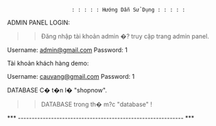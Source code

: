                          : : : : : Hướng Dẫn Sử Dụng : : : : : 

ADMIN PANEL LOGIN:

>>
>>Đăng nhập tài khoản admin �? truy cập trang admin panel.

Username: admin@gmail.com
Password: 1

Tài khoản khách hàng demo:

Username: cauvang@gmail.com
Password: 1

DATABASE C� t�n l� "shopnow".

>>DATABASE trong th� m?c "database" !

*** ------------------------------------------------------------ ***



